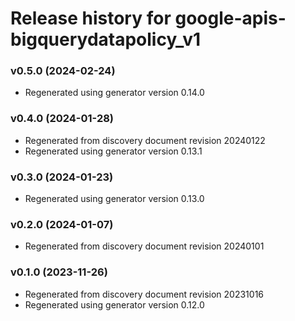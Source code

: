 # Release history for google-apis-bigquerydatapolicy_v1

### v0.5.0 (2024-02-24)

* Regenerated using generator version 0.14.0

### v0.4.0 (2024-01-28)

* Regenerated from discovery document revision 20240122
* Regenerated using generator version 0.13.1

### v0.3.0 (2024-01-23)

* Regenerated using generator version 0.13.0

### v0.2.0 (2024-01-07)

* Regenerated from discovery document revision 20240101

### v0.1.0 (2023-11-26)

* Regenerated from discovery document revision 20231016
* Regenerated using generator version 0.12.0

